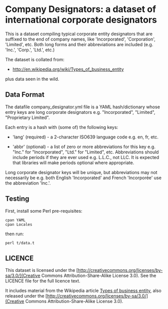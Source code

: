 Company Designators: a dataset of international corporate designators
=====================================================================

This is a dataset compiling typical corporate entity designators that
are suffixed to the end of company names, like 'Incorporated',
'Corporation', 'Limited', etc. Both long forms and their abbreviations
are included (e.g. 'Inc.', 'Corp.', 'Ltd.', etc.)
         
The dataset is collated from:

- http://en.wikipedia.org/wiki/Types_of_business_entity

plus data seen in the wild.


Data Format
-----------

The datafile company_designator.yml file is a YAML hash/dictionary
whose entry keys are long corporate designators e.g. "Incorporated",
"Limited", "Proprietary Limited".

Each entry is a hash with (some of) the following keys:

- 'lang' (required) - a 2-character ISO639 language code e.g. en, fr, etc.

- 'abbr' (optional) - a list of zero or more abbreviations for this key
  e.g. "Inc." for "Incorporated", "Ltd." for "Limited", etc. Abbreviations
  should include periods if they are ever used e.g. L.L.C., not LLC. It is
  expected that libraries will make periods optional where appropriate.

Long corporate designator keys will be unique, but abbreviations may not 
necessarily be e.g. both English 'Incorporated' and French 'Incorporée' use
the abbreviation 'Inc.'.


Testing
-------

First, install some Perl pre-requisites:

    cpan YAML
    cpan Locales

then run:

    perl t/data.t


LICENCE
-------

This dataset is licensed under the
[http://creativecommons.org/licenses/by-sa/3.0/](Creative Commons Attribution-Share-Alike License 3.0).
See the LICENCE file for the full licence text.

It includes material from the Wikipedia article
[Types of business entity](http://en.wikipedia.org/wiki/Types_of_business_entity),
also released under the
[http://creativecommons.org/licenses/by-sa/3.0/](Creative Commons Attribution-Share-Alike License 3.0).

